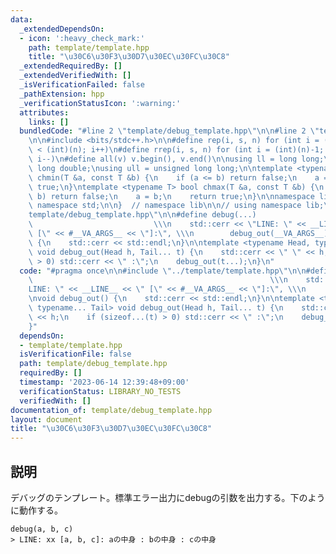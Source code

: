 ```yaml
---
data:
  _extendedDependsOn:
  - icon: ':heavy_check_mark:'
    path: template/template.hpp
    title: "\u30C6\u30F3\u30D7\u30EC\u30FC\u30C8"
  _extendedRequiredBy: []
  _extendedVerifiedWith: []
  _isVerificationFailed: false
  _pathExtension: hpp
  _verificationStatusIcon: ':warning:'
  attributes:
    links: []
  bundledCode: "#line 2 \"template/debug_template.hpp\"\n\n#line 2 \"template/template.hpp\"\
    \n\n#include <bits/stdc++.h>\n\n#define rep(i, s, n) for (int i = (int)(s); i\
    \ < (int)(n); i++)\n#define rrep(i, s, n) for (int i = (int)(n)-1; i >= (int)(s);\
    \ i--)\n#define all(v) v.begin(), v.end()\n\nusing ll = long long;\nusing ld =\
    \ long double;\nusing ull = unsigned long long;\n\ntemplate <typename T> bool\
    \ chmin(T &a, const T &b) {\n    if (a <= b) return false;\n    a = b;\n    return\
    \ true;\n}\ntemplate <typename T> bool chmax(T &a, const T &b) {\n    if (a >=\
    \ b) return false;\n    a = b;\n    return true;\n}\n\nnamespace lib {\n\nusing\
    \ namespace std;\n\n}  // namespace lib\n\n// using namespace lib;\n#line 4 \"\
    template/debug_template.hpp\"\n\n#define debug(...)                          \
    \                           \\\n    std::cerr << \"LINE: \" << __LINE__ << \"\
    \ [\" << #__VA_ARGS__ << \"]:\", \\\n        debug_out(__VA_ARGS__)\n\nvoid debug_out()\
    \ {\n    std::cerr << std::endl;\n}\n\ntemplate <typename Head, typename... Tail>\
    \ void debug_out(Head h, Tail... t) {\n    std::cerr << \" \" << h;\n    if (sizeof...(t)\
    \ > 0) std::cerr << \" :\";\n    debug_out(t...);\n}\n"
  code: "#pragma once\n\n#include \"../template/template.hpp\"\n\n#define debug(...)\
    \                                                     \\\n    std::cerr << \"\
    LINE: \" << __LINE__ << \" [\" << #__VA_ARGS__ << \"]:\", \\\n        debug_out(__VA_ARGS__)\n\
    \nvoid debug_out() {\n    std::cerr << std::endl;\n}\n\ntemplate <typename Head,\
    \ typename... Tail> void debug_out(Head h, Tail... t) {\n    std::cerr << \" \"\
    \ << h;\n    if (sizeof...(t) > 0) std::cerr << \" :\";\n    debug_out(t...);\n\
    }"
  dependsOn:
  - template/template.hpp
  isVerificationFile: false
  path: template/debug_template.hpp
  requiredBy: []
  timestamp: '2023-06-14 12:39:48+09:00'
  verificationStatus: LIBRARY_NO_TESTS
  verifiedWith: []
documentation_of: template/debug_template.hpp
layout: document
title: "\u30C6\u30F3\u30D7\u30EC\u30FC\u30C8"
---
```


## 説明

デバッグのテンプレート。標準エラー出力にdebugの引数を出力する。下のように動作する。

```
debug(a, b, c)
> LINE: xx [a, b, c]: aの中身 : bの中身 : cの中身
```
